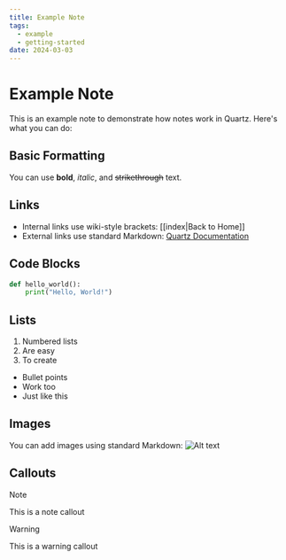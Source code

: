 ```yaml
---
title: Example Note
tags:
  - example
  - getting-started
date: 2024-03-03
---
```


# Example Note

This is an example note to demonstrate how notes work in Quartz. Here's what you can do:

## Basic Formatting

You can use **bold**, *italic*, and ~~strikethrough~~ text.

## Links

- Internal links use wiki-style brackets: [[index|Back to Home]]
- External links use standard Markdown: [Quartz Documentation](https://quartz.jzhao.xyz/)

## Code Blocks

```python
def hello_world():
    print("Hello, World!")
```

## Lists

1. Numbered lists
2. Are easy
3. To create

- Bullet points
- Work too
- Just like this

## Images

You can add images using standard Markdown:
![Alt text](https://via.placeholder.com/150)

## Callouts

> [!note]
> This is a note callout

> [!warning]
> This is a warning callout 